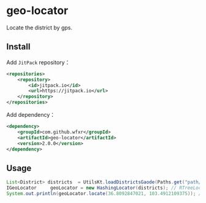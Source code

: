 # geo-locator

Locate the district by gps.

## Install

Add `JitPack` repository：
```xml
<repositories>
    <repository>
        <id>jitpack.io</id>
        <url>https://jitpack.io</url>
    </repository>
</repositories>
```
Add dependency：
```xml
<dependency>
    <groupId>com.github.wfxr</groupId>
    <artifactId>geo-locator</artifactId>
    <version>2.0.0</version>
</dependency>
```

## Usage
```java
List<District> districts  = UtilsKt.loadDistrictsGaode(Paths.get("path/to/districts/dir"));
IGeoLocator     geoLocator = new HashingLocator(districts); // RTreeLocator(districts)
System.out.println(geoLocator.locate(36.8092847021, 103.4912109375)); // 中国甘肃省永登县
```
